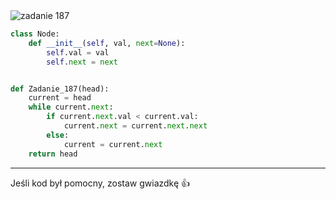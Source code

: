 <picture>
  <source srcset="../../srt/zbior_zadan/187.png" media="(prefers-color-scheme: light)">
  <source srcset="../../srt/zbior_zadan/black_187.png" media="(prefers-color-scheme: dark)">
  <img src="../../srt/zbior_zadan/black_187.png" alt="zadanie 187">
</picture>

```python
class Node:
    def __init__(self, val, next=None):
        self.val = val
        self.next = next


def Zadanie_187(head):
    current = head
    while current.next:
        if current.next.val < current.val:
            current.next = current.next.next
        else:
            current = current.next
    return head
```

---
Jeśli kod był pomocny, zostaw gwiazdkę 👍
